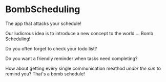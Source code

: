 # BombScheduling
The app that attacks your schedule!

Our ludicrous idea is to introduce a new concept to the world ... Bomb Scheduling!

Do you often forget to check your todo list?

Do you want a friendly reminder when tasks need completing?

How about getting every single communication meathod *under the sun* to remind you? That's a bomb schedule!
